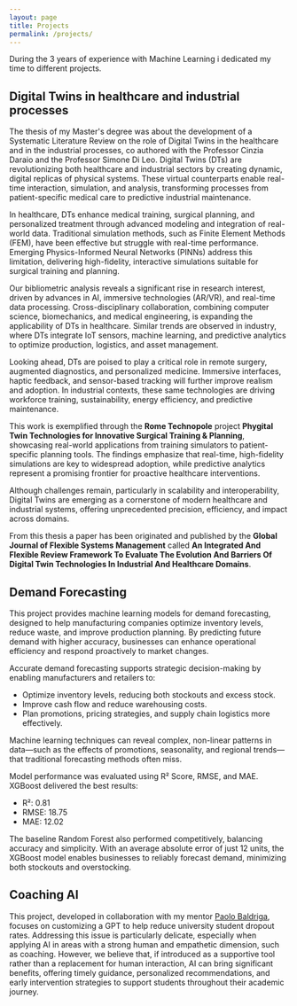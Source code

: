 ```yaml
---
layout: page
title: Projects
permalink: /projects/
---
```


During the 3 years of experience with Machine Learning i dedicated my time to different projects.

## Digital Twins in healthcare and industrial processes
The thesis of my Master's degree was about the development of a Systematic Literature Review on the role of Digital Twins in the healthcare and in the industrial processes, co authored with the Professor Cinzia Daraio and the Professor Simone Di Leo. Digital Twins (DTs) are revolutionizing both healthcare and industrial sectors by creating dynamic, digital replicas of physical systems. These virtual counterparts enable real-time interaction, simulation, and analysis, transforming processes from patient-specific medical care to predictive industrial maintenance.

In healthcare, DTs enhance medical training, surgical planning, and personalized treatment through advanced modeling and integration of real-world data. Traditional simulation methods, such as Finite Element Methods (FEM), have been effective but struggle with real-time performance. Emerging Physics-Informed Neural Networks (PINNs) address this limitation, delivering high-fidelity, interactive simulations suitable for surgical training and planning.

Our bibliometric analysis reveals a significant rise in research interest, driven by advances in AI, immersive technologies (AR/VR), and real-time data processing. Cross-disciplinary collaboration, combining computer science, biomechanics, and medical engineering, is expanding the applicability of DTs in healthcare. Similar trends are observed in industry, where DTs integrate IoT sensors, machine learning, and predictive analytics to optimize production, logistics, and asset management.

Looking ahead, DTs are poised to play a critical role in remote surgery, augmented diagnostics, and personalized medicine. Immersive interfaces, haptic feedback, and sensor-based tracking will further improve realism and adoption. In industrial contexts, these same technologies are driving workforce training, sustainability, energy efficiency, and predictive maintenance.

This work is exemplified through the **Rome Technopole** project **Phygital Twin Technologies for Innovative Surgical Training & Planning**, showcasing real-world applications from training simulators to patient-specific planning tools. The findings emphasize that real-time, high-fidelity simulations are key to widespread adoption, while predictive analytics represent a promising frontier for proactive healthcare interventions.

Although challenges remain, particularly in scalability and interoperability, Digital Twins are emerging as a cornerstone of modern healthcare and industrial systems, offering unprecedented precision, efficiency, and impact across domains.

From this thesis a paper has been originated and published by the **Global Journal of Flexible Systems Management** called **An Integrated And Flexible Review Framework To Evaluate The Evolution And Barriers Of Digital Twin Technologies In Industrial And Healthcare Domains**.

## Demand Forecasting
This project provides machine learning models for demand forecasting, designed to help manufacturing companies optimize inventory levels, reduce waste, and improve production planning. By predicting future demand with higher accuracy, businesses can enhance operational efficiency and respond proactively to market changes.

Accurate demand forecasting supports strategic decision-making by enabling manufacturers and retailers to:
- Optimize inventory levels, reducing both stockouts and excess stock.
- Improve cash flow and reduce warehousing costs.
- Plan promotions, pricing strategies, and supply chain logistics more effectively.

Machine learning techniques can reveal complex, non-linear patterns in data—such as the effects of promotions, seasonality, and regional trends—that traditional forecasting methods often miss.

Model performance was evaluated using R² Score, RMSE, and MAE. XGBoost delivered the best results:
- R²: 0.81
- RMSE: 18.75
- MAE: 12.02

The baseline Random Forest also performed competitively, balancing accuracy and simplicity. With an average absolute error of just 12 units, the XGBoost model enables businesses to reliably forecast demand, minimizing both stockouts and overstocking.

## Coaching AI
This project, developed in collaboration with my mentor [Paolo Baldriga](https://www.linkedin.com/in/paolo-baldriga-ai-strategy/), focuses on customizing a GPT to help reduce university student dropout rates. Addressing this issue is particularly delicate, especially when applying AI in areas with a strong human and empathetic dimension, such as coaching. However, we believe that, if introduced as a supportive tool rather than a replacement for human interaction, AI can bring significant benefits, offering timely guidance, personalized recommendations, and early intervention strategies to support students throughout their academic journey.